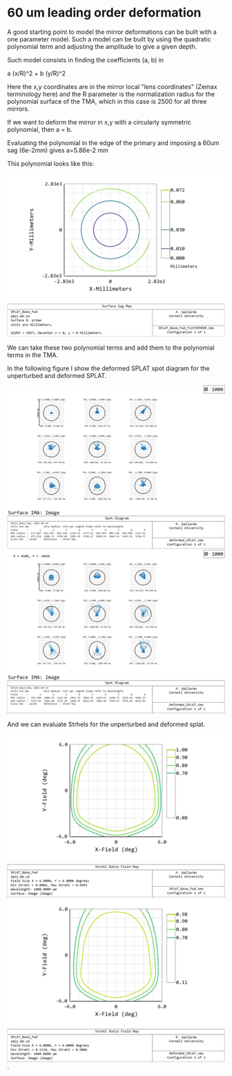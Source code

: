 # 60 um leading order deformation

A good starting point to model the mirror deformations
can be built with a one parameter model. Such a model
can be built by using the quadratic polynomial term
and adjusting the amplitude to give a given depth.

Such model consists in finding the coefficients (a, b) in

a (x/R)^2 + b (y/R)^2

Here the x,y coordinates are in the mirror local "lens coordinates" (Zemax terminology here) and the R parameter is the normalization radius for the polynomial surface of the TMA, which in this case is 2500 for all three mirrors.

If we want to deform the mirror in x,y with a circularly
symmetric polynomial, then a = b.

Evaluating the polynomial in the edge of the primary and imposing a 60um sag (6e-2mm) gives a=5.86e-2 mm

This polynomial looks like this:

![](img/SurfaceSag2.png)

We can take these two polynomial terms and add them to the polynomial terms in the TMA.

In the following figure I show the deformed SPLAT spot diagram for the unperturbed and deformed SPLAT.

![](deformed_splat/normal_SpotDiagram.png) ![](deformed_splat/deformed_SpotDiagram.png)

And we can evaluate Strhels for the unperturbed and deformed splat.

![](deformed_splat/RMSFieldMap_normal.png)
![](deformed_splat/RMSFieldMap_deformed.png).
